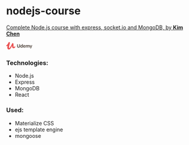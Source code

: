 # nodejs-course

[Complete Node.js course with express, socket.io and MongoDB, by **Kim Chen**](https://www.udemy.com/share/103Q3Y2@PW1gVEtjS1cHd0dHCnFzfj1tSlQ=/)

![](https://github.com/displaygreat/displaygreat/blob/main/udemy.png)

### Technologies:
- Node.js
- Express
- MongoDB
- React

### Used:
- Materialize CSS
- ejs template engine
- mongoose
